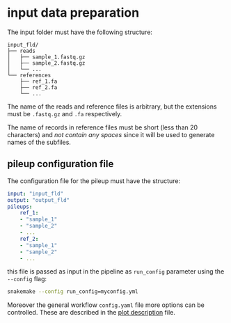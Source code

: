 # input data preparation

The input folder must have the following structure:

```
input_fld/
├── reads
│   ├── sample_1.fastq.gz
│   ├── sample_2.fastq.gz
│   └── ...
└── references
    ├── ref_1.fa
    ├── ref_2.fa
    └── ...
```

The name of the reads and reference files is arbitrary, but the extensions must be `.fastq.gz` and `.fa` respectively.

The name of records in reference files must be short (less than 20 characters) and *not contain any spaces* since it will be used to generate names of the subfiles.

## pileup configuration file

The configuration file for the pileup must have the structure:
```yaml
input: "input_fld"
output: "output_fld"
pileups:
    ref_1:
    - "sample_1"
    - "sample_2"
    - ...
    ref_2:
    - "sample_1"
    - "sample_2"
    - ...
```

this file is passed as input in the pipeline as `run_config` parameter using the `--config` flag:
```bash
snakemake --config run_config=myconfig.yml
```

Moreover the general workflow `config.yaml` file more options can be controlled. These are described in the [plot description](plot_description.md) file.